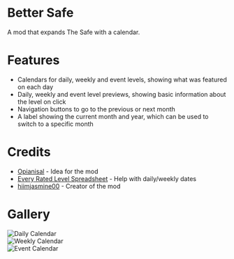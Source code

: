 # Better Safe
A mod that expands The Safe with a calendar.

# Features
- Calendars for daily, weekly and event levels, showing what was featured on each day
- Daily, weekly and event level previews, showing basic information about the level on click
- Navigation buttons to go to the previous or next month
- A label showing the current month and year, which can be used to switch to a specific month

# Credits
- [Opianisal](user:25221350) - Idea for the mod
- [Every Rated Level Spreadsheet](https://docs.google.com/spreadsheets/d/1BBx9X8IYBtr7dA5cWu_smM2XBkLZzCXy7TjeEWRgag0) - Help with daily/weekly dates
- [hiimjasmine00](user:7466002) - Creator of the mod

# Gallery
![Daily Calendar](hiimjustin000.better_safe/daily-calendar.png?width=320)\
![Weekly Calendar](hiimjustin000.better_safe/weekly-calendar.png?width=320)\
![Event Calendar](hiimjustin000.better_safe/event-calendar.png?width=320)